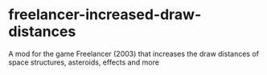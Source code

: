 # freelancer-increased-draw-distances
A mod for the game Freelancer (2003) that increases the draw distances of space structures, asteroids, effects and more
